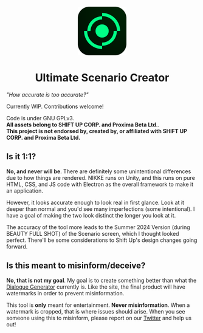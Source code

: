<p align="center">
<img src="./assets/icons/png/128x128.png" />
</p>

<h1 align="center">
Ultimate Scenario Creator
</h1>

*"How accurate is too accurate?"*

Currently WIP. Contributions welcome!

Code is under GNU GPLv3.<br>
**All assets belong to SHIFT UP CORP. and Proxima Beta Ltd.**.<br>
**This project is not endorsed by, created by, or affiliated with SHIFT UP CORP. and Proxima Beta Ltd.**

## Is it 1:1?

**No, and never will be**. There are definitely some unintentional differences due to how things are rendered. NIKKE runs on Unity, and this runs on pure HTML, CSS, and JS code with Electron as the overall framework to make it an application.

However, it looks accurate enough to look real in first glance. Look at it deeper than normal and you'd see many imperfections (some intentional). I have a goal of making the two look distinct the longer you look at it.

The accuracy of the tool more leads to the Summer 2024 Version (during BEAUTY FULL SHOT) of the Scenario screen, which I thought looked perfect. There'll be some considerations to Shift Up's design changes going forward.

## Is this meant to misinform/deceive?

**No, that is not my goal**. My goal is to create something better than what the [Dialogue Generator](https://skuqre.github.io/nikke-font-generator/dialogue/) currently is. Like the site, the final product will have watermarks in order to prevent misinformation.

This tool is **only** meant for entertainment. **Never misinformation**. When a watermark is cropped, that is where issues should arise. When you see someone using this to misinform, please report on our [Twitter](https://twitter.com/nikkefontgen/) and help us out!